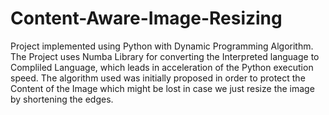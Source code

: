 # Content-Aware-Image-Resizing
Project implemented using Python with Dynamic Programming Algorithm. The Project uses Numba Library for converting the Interpreted language to Compliled Language, which leads in acceleration of the Python execution speed. The algorithm used was initially proposed in order to protect the Content of the Image which might be lost in case we just resize the image by shortening the edges.
